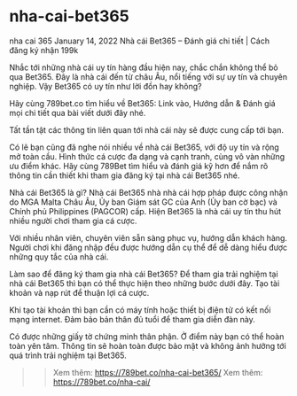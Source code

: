 # nha-cai-bet365
nha cai 365
January 14, 2022
Nhà cái Bet365 – Đánh giá chi tiết | Cách đăng ký nhận 199k

Nhắc tới những nhà cái uy tín hàng đầu hiện nay, chắc chắn không thể bỏ qua Bet365. Đây là nhà cái đến từ châu Âu, nổi tiếng với sự uy tín và chuyên nghiệp. Vậy Bet365 có uy tín như lời đồn hay không?

Hãy cùng 789bet.co tìm hiểu về Bet365: Link vào, Hướng dẫn & Đánh giá mọi chi tiết qua bài viết dưới đây nhé.

Tất tần tật các thông tin liên quan tới nhà cái này sẽ được cung cấp tới bạn.



Có lẽ bạn cũng đã nghe nói nhiều về nhà cái Bet365, với độ uy tín và rộng mở toàn cầu. Hình thức cá cược đa dạng và cạnh tranh, cùng vô vàn những ưu điểm khác. Hãy cùng 789Bet tìm hiểu và đánh giá kỹ hơn để nắm rõ thông tin cần thiết khi tham gia đăng ký tại nhà cái Bet365 nhé.

Nhà cái Bet365 là gì? 
Nhà cái Bet365 nhà nhà cái hợp pháp được công nhận do MGA Malta Châu Âu, Ủy ban Giám sát GC của Anh (Ủy ban cờ bạc) và Chính phủ Philippines (PAGCOR) cấp. Hiện Bet365 là nhà cái uy tín thu hút nhiều người chơi tham gia cá cược. 

Với nhiều nhân viên, chuyên viên sẵn sàng phục vụ, hướng dẫn khách hàng. Người chơi khi đăng nhập đều được hướng dẫn cụ thể để dễ dàng hiểu được những quy tắc của nhà cái. 

Làm sao để đăng ký tham gia nhà cái Bet365?
Để tham gia trải nghiệm tại nhà cái Bet365 thì bạn có thể thực hiện theo những bước dưới đây. Tạo tài khoản và nạp rút để thuận lợi cá cược. 

Khi tạo tài khoản thì bạn cần có máy tính hoặc thiết bị điện tử có kết nối mạng internet. Đảm bảo bản thân đủ tuổi để tham gia diễn đàn này. 

Có được những giấy tờ chứng minh thân phận. Ở điểm này bạn có thể hoàn toàn yên tâm. Thông tin sẽ hoàn toàn được bảo mật và không ảnh hưởng tới quá trình trải nghiệm tại Bet365. 

>> Xem thêm: https://789bet.co/nha-cai-bet365/
>> Xem thêm: https://789bet.co/nha-cai/
